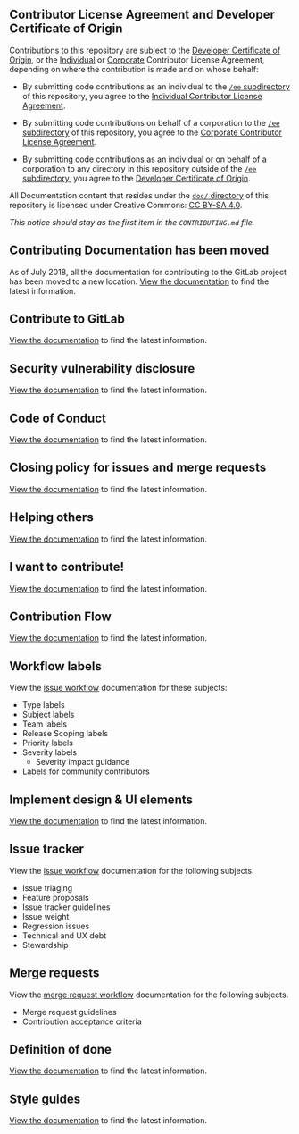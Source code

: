 ## Contributor License Agreement and Developer Certificate of Origin

Contributions to this repository are subject to the [Developer Certificate of Origin](doc/legal/developer_certificate_of_origin.md#developer-certificate-of-origin-version-11), or the [Individual](doc/legal/individual_contributor_license_agreement.md) or [Corporate](doc/legal/corporate_contributor_license_agreement.md) Contributor License Agreement, depending on where the contribution is made and on whose behalf:

- By submitting code contributions as an individual to the [`/ee` subdirectory](/ee) of this repository, you agree to the [Individual Contributor License Agreement](doc/legal/individual_contributor_license_agreement.md).

- By submitting code contributions on behalf of a corporation to the [`/ee` subdirectory](/ee) of this repository, you agree to the [Corporate Contributor License Agreement](doc/legal/corporate_contributor_license_agreement.md).

- By submitting code contributions as an individual or on behalf of a corporation to any directory in this repository outside of the [`/ee` subdirectory](/ee), you agree to the [Developer Certificate of Origin](doc/legal/developer_certificate_of_origin.md#developer-certificate-of-origin-version-11).

All Documentation content that resides under the [`doc/` directory](/doc) of this
repository is licensed under Creative Commons:
[CC BY-SA 4.0](https://creativecommons.org/licenses/by-sa/4.0/).

_This notice should stay as the first item in the `CONTRIBUTING.md` file._

## Contributing Documentation has been moved

As of July 2018, all the documentation for contributing to the GitLab project has been moved to a new location.
[View the documentation](https://about.gitlab.com/community/contribute/) to find the latest information.

## Contribute to GitLab

[View the documentation](https://about.gitlab.com/community/contribute/) to find the latest information.

## Security vulnerability disclosure

[View the documentation](doc/development/contributing/index.md#security-vulnerability-disclosure) to find the latest information.

## Code of Conduct

[View the documentation](https://about.gitlab.com/community/contribute/code-of-conduct/) to find the latest information.

## Closing policy for issues and merge requests

[View the documentation](doc/development/contributing/index.md#closing-policy-for-issues-and-merge-requests) to find the latest information.

## Helping others

[View the documentation](doc/development/contributing/index.md#helping-others) to find the latest information.

## I want to contribute!

[View the documentation](https://about.gitlab.com/community/contribute/) to find the latest information.

## Contribution Flow

[View the documentation](doc/development/contributing/index.md) to find the latest information.

## Workflow labels

View the [issue workflow](doc/development/contributing/issue_workflow.md) documentation for these subjects:

- Type labels
- Subject labels
- Team labels
- Release Scoping labels
- Priority labels
- Severity labels
  - Severity impact guidance
- Labels for community contributors

## Implement design & UI elements

[View the documentation](doc/development/contributing/design.md) to find the latest information.

## Issue tracker

View the [issue workflow](doc/development/contributing/issue_workflow.md) documentation for the following subjects.

- Issue triaging
- Feature proposals
- Issue tracker guidelines
- Issue weight
- Regression issues
- Technical and UX debt
- Stewardship

## Merge requests

View the [merge request workflow](doc/development/contributing/merge_request_workflow.md) documentation for the following subjects.

- Merge request guidelines
- Contribution acceptance criteria

## Definition of done

[View the documentation](doc/development/contributing/merge_request_workflow.md) to find the latest information.

## Style guides

[View the documentation](doc/development/contributing/style_guides.md) to find the latest information.
